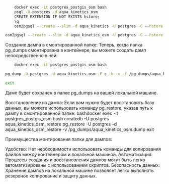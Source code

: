 
```cmd
    docker exec -it postgres_postgis_osm bash
    psql -U postgres -d aqua_kinetics_osm
    CREATE EXTENSION IF NOT EXISTS hstore;
    \q
    osm2pgsql --create --slim -d aqua_kinetics -U postgres -G --hstore /data/central-fed-district-latest.osm.pbf
```

```cmd
osm2pgsql --create --slim -d aqua_kinetics_osm -U postgres -G --hstore /data/central-fed-district-latest.osm.pbf
```

Создание дампа в смонтированной папке:
Теперь, когда папка pg_dumps смонтирована в контейнере, вы можете создать дамп непосредственно в ней:

```bash
    docker exec -it postgres_postgis_osm bash
```

```bash
pg_dump -U postgres -d aqua_kinetics_osm -F c -b -v -f /pg_dumps/aqua_kinetics_osm.dump
```

```bash
exit
```

Дамп будет сохранен в папке pg_dumps на вашей локальной машине.

Восстановление из дампа:
Если вам нужно будет восстановить базу данных, вы можете использовать команду pg_restore, указав путь к дампу в смонтированной папке:
bashdocker exec -it postgres_postgis_osm bash
createdb -U postgres aqua_kinetics_osm_restore
pg_restore -U postgres -d aqua_kinetics_osm_restore -v /pg_dumps/aqua_kinetics_osm.dump
exit

Преимущества монтирования папки для дампов:

Удобство: Нет необходимости использовать команды для копирования файлов между контейнером и локальной машиной.
Автоматизация: Процессы создания и восстановления дампов могут быть легко автоматизированы с использованием скриптов.
Безопасность данных: Хранение дампов на локальной машине позволяет легко выполнять резервное копирование и защиту данных.